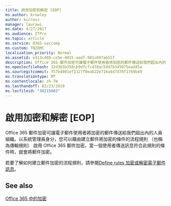 ```yaml
---
title: 啟用加密和解密 [EOP]
ms.author: krowley
author: kccross
manager: laurawi
ms.date: 4/27/2017
ms.audience: ITPro
ms.topic: article
ms.service: O365-seccomp
ms.custom: TN2DMC
localization_priority: Normal
ms.assetid: e313c489-ce5e-4015-aadf-981c697ab51f
description: Office 365 郵件加密可讓電子郵件使用者將加密的郵件傳送給我們超出內的人員組織。以系統管理員身分，您可以藉由建立郵件將加密的條件的流程規則 （也稱為傳輸規則） 啟用 Office 365 郵件加密。
ms.openlocfilehash: 32d363b350cb9dfcfc4f8ac5d47b345075ead45a
ms.sourcegitcommit: f57b4001ef1327f0ea622e716a4d7d78f1769b49
ms.translationtype: MT
ms.contentlocale: zh-TW
ms.lasthandoff: 02/23/2019
ms.locfileid: "30215603"
---
```

# <a name="enable-message-encryption-and-decryption-in-office-365"></a>啟用加密和解密 [EOP]

Office 365 郵件加密可讓電子郵件使用者將加密的郵件傳送給我們超出內的人員組織。以系統管理員身分，您可以藉由建立郵件將加密的條件的流程規則 （也稱為傳輸規則） 啟用 Office 365 郵件加密。當一個使用者傳送訊息符合此規則的條件時，就會將郵件加密。
  
若要了解如何建立郵件加密的流程規則，請參閱[Define rules 加密或解密電子郵件訊息](https://go.microsoft.com/fwlink/p/?LinkID=402846)。
  
## <a name="see-also"></a>See also

[Office 365 中的加密](https://go.microsoft.com/fwlink/p/?LinkID=392525)

